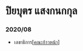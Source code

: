 # ปิยบุตร แสงกนกกุล

### 2020/08
- เลขาธิการ[[คณะก้าวหน้า]] 

[//begin]: # "Autogenerated link references for markdown compatibility"
[คณะก้าวหน้า]: คณะก้าวหน้า "คณะก้าวหน้า - Progressive Movement"
[//end]: # "Autogenerated link references"